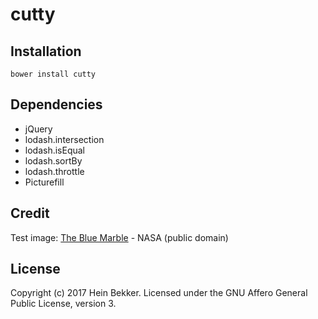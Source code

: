 # cutty

## Installation

```shell
bower install cutty
```

## Dependencies

* jQuery
* lodash.intersection
* lodash.isEqual
* lodash.sortBy
* lodash.throttle
* Picturefill

## Credit

Test image: [The Blue Marble](https://www.nasa.gov/content/blue-marble-image-of-the-earth-from-apollo-17) - NASA (public domain)

## License

Copyright (c) 2017 Hein Bekker. Licensed under the GNU Affero General Public License, version 3.
